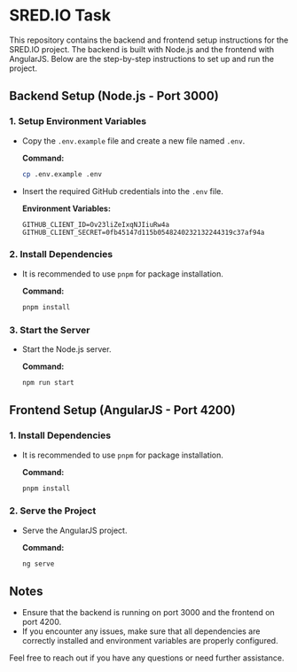 # SRED.IO Task

This repository contains the backend and frontend setup instructions for the SRED.IO project. The backend is built with Node.js and the frontend with AngularJS. Below are the step-by-step instructions to set up and run the project.

## Backend Setup (Node.js - Port 3000)

### 1. Setup Environment Variables

- Copy the `.env.example` file and create a new file named `.env`.
  
  **Command:**
  ```bash
  cp .env.example .env
  ```

- Insert the required GitHub credentials into the `.env` file.

  **Environment Variables:**
  ```plaintext
  GITHUB_CLIENT_ID=Ov23liZeIxqNJIiuRw4a
  GITHUB_CLIENT_SECRET=0fb45147d115b0548240232132244319c37af94a
  ```

### 2. Install Dependencies

- It is recommended to use `pnpm` for package installation.

  **Command:**
  ```bash
  pnpm install
  ```

### 3. Start the Server

- Start the Node.js server.

  **Command:**
  ```bash
  npm run start
  ```

## Frontend Setup (AngularJS - Port 4200)

### 1. Install Dependencies

- It is recommended to use `pnpm` for package installation.

  **Command:**
  ```bash
  pnpm install
  ```

### 2. Serve the Project

- Serve the AngularJS project.

  **Command:**
  ```bash
  ng serve
  ```

## Notes

- Ensure that the backend is running on port 3000 and the frontend on port 4200.
- If you encounter any issues, make sure that all dependencies are correctly installed and environment variables are properly configured.

Feel free to reach out if you have any questions or need further assistance.